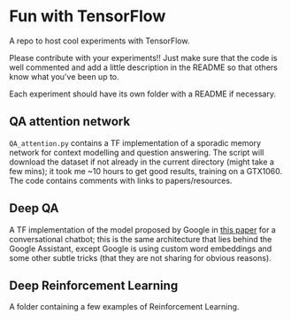 # Fun with TensorFlow

A repo to host cool experiments with TensorFlow.

Please contribute with your experiments!!
Just make sure that the code is well commented and add a little description in the README so that others know what you've been up to.

Each experiment should have its own folder with a README if necessary.

## QA attention network

`QA_attention.py` contains a TF implementation of a sporadic memory network for context modelling and question answering. The script will download the dataset if not already in the current directory (might take a few mins); it took me ~10 hours to get good results, training on a GTX1060. The code contains comments with links to papers/resources.

## Deep QA

A TF implementation of the model proposed by Google in [this paper](http://arxiv.org/abs/1506.05869) for a conversational chatbot; this is the same architecture that lies behind the Google Assistant, except Google is using custom word embeddings and some other subtle tricks (that they are not sharing for obvious reasons).

## Deep Reinforcement Learning

A folder containing a few examples of Reinforcement Learning.
